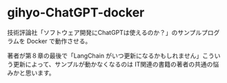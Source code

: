 # gihyo-ChatGPT-docker

技術評論社「ソフトウェア開発にChatGPTは使えるのか？」のサンプルプログラムを Docker で動作させる。

著者が第８章の最後で「LangChain がいつ更新になるかもしれません」こういう更新によって、サンプルが動かなくなるのは
IT関連の書籍の著者の共通の悩みかと思います。

